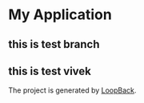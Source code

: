 # My Application
## this is test branch
## this is test vivek
The project is generated by [LoopBack](http://loopback.io).
